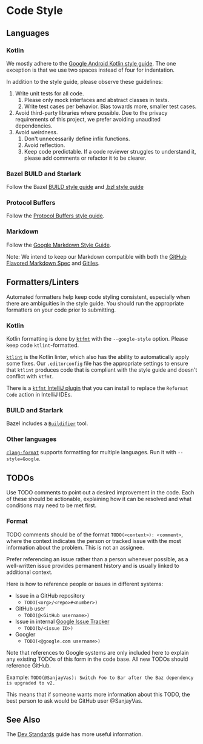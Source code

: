 # Code Style

## Languages

### Kotlin

We mostly adhere to the
[Google Android Kotlin style guide](https://developer.android.com/kotlin/style-guide).
The one exception is that we use two spaces instead of four for indentation.

In addition to the style guide, please observe these guidelines:

1.  Write unit tests for all code.
    1.  Please only mock interfaces and abstract classes in tests.
    1.  Write test cases per behavior. Bias towards more, smaller test cases.
1.  Avoid third-party libraries where possible. Due to the privacy requirements
    of this project, we prefer avoiding unaudited dependencies.
1.  Avoid weirdness.
    1.  Don't unnecessarily define infix functions.
    1.  Avoid reflection.
    1.  Keep code predictable. If a code reviewer struggles to understand it,
        please add comments or refactor it to be clearer.

### Bazel BUILD and Starlark

Follow the Bazel
[BUILD style guide](https://docs.bazel.build/versions/master/skylark/build-style.html)
and
[.bzl style guide](https://docs.bazel.build/versions/master/skylark/bzl-style.html)

### Protocol Buffers

Follow the
[Protocol Buffers style guide](https://developers.google.com/protocol-buffers/docs/style).

### Markdown

Follow the
[Google Markdown Style Guide](https://google.github.io/styleguide/docguide/style.html).

Note: We intend to keep our Markdown compatible with both the
[GitHub Flavored Markdown Spec](https://github.github.com/gfm/) and
[Gitiles](https://gerrit.googlesource.com/gitiles/+/HEAD/Documentation/markdown.md).

## Formatters/Linters

Automated formatters help keep code styling consistent, especially when there
are ambiguities in the style guide. You should run the appropriate formatters on
your code prior to submitting.

### Kotlin

Kotlin formatting is done by
[`ktfmt`](https://github.com/facebookincubator/ktfmt) with the `--google-style`
option. Please keep code `ktlint`-formatted.

[`ktlint`](https://ktlint.github.io/) is the Kotlin linter, which also has the
ability to automatically apply some fixes. Our `.editorconfig` file has the
appropriate settings to ensure that `ktlint` produces code that is compliant
with the style guide and doesn't conflict with `ktfmt`.

There is a
[`ktfmt` IntelliJ plugin](https://plugins.jetbrains.com/plugin/14912-ktfmt) that
you can install to replace the `Reformat Code` action in IntelliJ IDEs.

### BUILD and Starlark

Bazel includes a
[`Buildifier`](https://github.com/bazelbuild/buildtools/tree/master/buildifier)
tool.

### Other languages

[`clang-format`](https://clang.llvm.org/docs/ClangFormat.html) supports
formatting for multiple languages. Run it with `--style=Google`.

## TODOs

Use TODO comments to point out a desired improvement in the code. Each of these
should be actionable, explaining how it can be resolved and what conditions may
need to be met first.

### Format

TODO comments should be of the format `TODO(<context>): <comment>`, where the
context indicates the person or tracked issue with the most information about
the problem. This is not an assignee.

Prefer referencing an issue rather than a person whenever possible, as a
well-written issue provides permanent history and is usually linked to
additional context.

Here is how to reference people or issues in different systems:

*   Issue in a GitHub repository
    *   `TODO(<org>/<repo>#<number>)`
*   GitHub user
    *   `TODO(@<GitHub username>)`
*   Issue in internal [Google Issue Tracker](https://issuetracker.google.com)
    *   `TODO(b/<issue ID>)`
*   Googler
    *   `TODO(<@google.com username>)`

Note that references to Google systems are only included here to explain any
existing TODOs of this form in the code base. All new TODOs should reference
GitHub.

Example: `TODO(@SanjayVas): Switch Foo to Bar after the Baz dependency is
upgraded to v2.`

This means that if someone wants more information about this TODO, the best
person to ask would be GitHub user @SanjayVas.

## See Also
The [Dev Standards](dev-standards.md) guide has more useful information.
